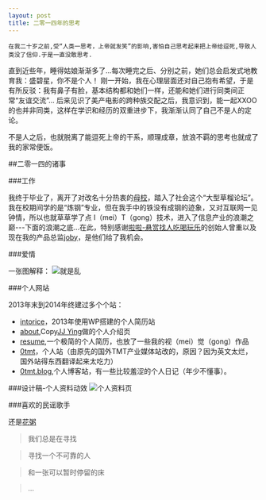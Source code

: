 ```yaml
---
layout: post
title: 二零一四年的思考
---
```


    在我二十岁之前,受“人类一思考，上帝就发笑”的影响,害怕自己思考起来把上帝给逗死,导致人类没了信仰.于是一直没敢思考.

<!-- more -->


直到近些年，睡得姑娘渐渐多了...每次睡完之后、分别之前，她们总会启发式地教育我：盛碧星，你不是个人！
刚一开始，我在心理层面还对自己抱有希望，于是有所反驳：我有鼻子有脸，基本结构都和她们一样，还能和她们进行同类间正常“友谊交流”...
后来见识了美产电影的跨种族交配之后，我意识到，能一起XXOO的也并非同类，这样在学识和经历的双重进步下，我渐渐认同了自己不是人的定论。

不是人之后，也就脱离了能逗死上帝的干系，顺理成章，放浪不羁的思考也就成了我的家常便饭。

##二零一四的诸事

###工作

我终于毕业了，离开了对改名十分热衷的[母校](http://www.hrbeu.edu.cn/)，踏入了社会这个“大型草榴论坛”。我在校期间学的是“炼钢”专业，但在我手中的铁没有成钢的迹象，又对互联网一见钟情，所以也就草草学了点 I（mei）T（gong）技术，进入了信息产业的浪潮之巅---下面的浪潮之底...在此，特别感谢[啦啦-悬赏找人吃喝玩乐](https://itunes.apple.com/cn/app/id636450145?mt=8)的创始人曾重以及现在我的产品总监[joby](http://joby.cc)，是他们给了我机会。

###爱情

一张图解释：
![就是乱](http://intorice.qiniudn.com/bd3eb13533fa828bdf569f5bfd1f4134970a5a14.jpg)

###个人网站

2013年末到2014年终建过多个个站：
- [intorice](http://www.intorice.com)，2013年使用WP搭建的个人简历站
- [about](http://www.0tmt.com/about),Copy<a href="http://iconmoon.com/blog2/" target="_blank">JJ Ying</a>做的个人介绍页
- [resume](http://0tmt.com/resume/),一个极简的个人简历，也放了一些我的视（mei）觉（gong）作品
- [0tmt](http://0tmt.com)，个人站（由原先的国外TMT产业媒体站改的，原因？因为英文太烂，国外站得东西翻译起来太吃力）
- [0tmt.blog](http://0tmt.com/blog/),个人博客站，有一些比较羞涩的个人日记（年少不懂事）。

###设计稿-个人资料动效
![个人资料页](http://tmt2014.qiniudn.com/wp-content/uploads/2014/12/me.gif)

###喜欢的民谣歌手

还是[花粥](http://site.douban.com/huazhou/)

  > 我们总是在寻找

  > 寻找一个不可靠的人

  > 和一张可以暂时停留的床

  > ...


